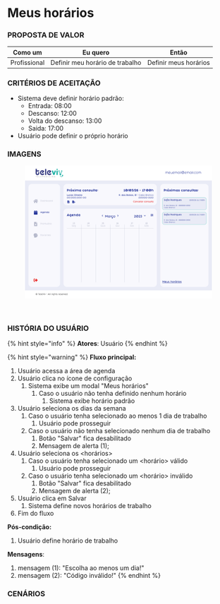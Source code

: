 # Meus horários

### PROPOSTA DE VALOR

| Como um      | Eu quero                        | Então                 |
| ------------ | ------------------------------- | --------------------- |
| Profissional | Definir meu horário de trabalho | Definir meus horários |

### CRITÉRIOS DE ACEITAÇÃO

* Sistema deve definir horário padrão:
  * Entrada: 08:00
  * Descanso: 12:00
  * Volta do descanso: 13:00
  * Saida: 17:00
* Usuário pode definir o próprio horário

### IMAGENS

<div>

<figure><img src="../../.gitbook/assets/Agenda.png" alt=""><figcaption></figcaption></figure>

 

<figure><img src="../../.gitbook/assets/Meus horários - Modal.png" alt=""><figcaption></figcaption></figure>

</div>

### HISTÓRIA DO USUÁRIO

{% hint style="info" %}
**Atores**: Usuário
{% endhint %}

{% hint style="warning" %}
**Fluxo principal:**

1. Usuário acessa a área de agenda
2. Usuário clica no ícone de configuração
   1. Sistema exibe um modal "Meus horários"
      1. Caso o usuário não tenha definido nenhum horário
         1. Sistema exibe horário padrão
3. Usuário seleciona os dias da semana
   1. Caso o usuário tenha selecionado ao menos 1 dia de trabalho
      1. Usuário pode prosseguir
   2. Caso o usuário não tenha selecionado nenhum dia de trabalho
      1. Botão "Salvar" fica desabilitado
      2. Mensagem de alerta (1);
4. Usuário seleciona os \<horários>
   1. Caso o usuário tenha selecionado um \<horário> válido
      1. Usuário pode prosseguir
   2. Caso o usuário tenha selecionado um \<horário> inválido
      1. Botão "Salvar" fica desabilitado
      2. Mensagem de alerta (2);
5. Usuário clica em Salvar
   1. Sistema define novos horários de trabalho
6. Fim do fluxo

**Pós-condição:**

1. Usuário define horário de trabalho

**Mensagens**:

1. mensagem (1): "Escolha ao menos um dia!"
2. mensagem (2): "Código inválido!"
{% endhint %}

### CENÁRIOS

```gherkin
```
